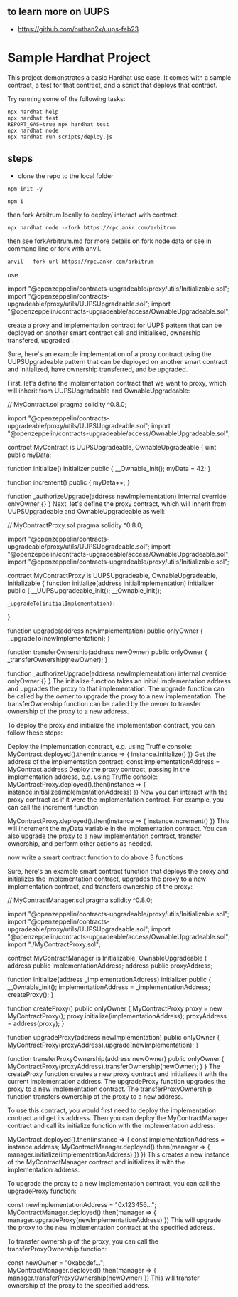 ## to learn more on UUPS
- https://github.com/nuthan2x/uups-feb23

# Sample Hardhat Project

This project demonstrates a basic Hardhat use case. It comes with a sample contract, a test for that contract, and a script that deploys that contract.

Try running some of the following tasks:

```shell
npx hardhat help
npx hardhat test
REPORT_GAS=true npx hardhat test
npx hardhat node
npx hardhat run scripts/deploy.js
```


## steps

- clone the repo to the local folder
```
npm init -y
```
```
npm i
```

then fork Arbitrum locally to deploy/ interact with contract.

```
npx hardhat node --fork https://rpc.ankr.com/arbitrum
```


then see forkArbitrum.md for more details on fork node data or see in command line 
or fork with anvil.

```
anvil --fork-url https://rpc.ankr.com/arbitrum
```

use

import "@openzeppelin/contracts-upgradeable/proxy/utils/Initializable.sol";
import "@openzeppelin/contracts-upgradeable/proxy/utils/UUPSUpgradeable.sol";
import "@openzeppelin/contracts-upgradeable/access/OwnableUpgradeable.sol";

create a proxy and implementation contract for UUPS pattern that can be deployed on another smart contract call and initialised, ownership transfered, upgraded .

Sure, here's an example implementation of a proxy contract using the UUPSUpgradeable pattern that can be deployed on another smart contract and initialized, have ownership transferred, and be upgraded.

First, let's define the implementation contract that we want to proxy, which will inherit from UUPSUpgradeable and OwnableUpgradeable:

// MyContract.sol
pragma solidity ^0.8.0;

import "@openzeppelin/contracts-upgradeable/proxy/utils/UUPSUpgradeable.sol";
import "@openzeppelin/contracts-upgradeable/access/OwnableUpgradeable.sol";

contract MyContract is UUPSUpgradeable, OwnableUpgradeable {
  uint public myData;

  function initialize() initializer public {
    __Ownable_init();
    myData = 42;
  }

  function increment() public {
    myData++;
  }

  function _authorizeUpgrade(address newImplementation) internal override onlyOwner {}
}
Next, let's define the proxy contract, which will inherit from UUPSUpgradeable and OwnableUpgradeable as well:

// MyContractProxy.sol
pragma solidity ^0.8.0;

import "@openzeppelin/contracts-upgradeable/proxy/utils/UUPSUpgradeable.sol";
import "@openzeppelin/contracts-upgradeable/access/OwnableUpgradeable.sol";
import "@openzeppelin/contracts-upgradeable/proxy/utils/Initializable.sol";

contract MyContractProxy is UUPSUpgradeable, OwnableUpgradeable, Initializable {
  function initialize(address initialImplementation) initializer public {
    __UUPSUpgradeable_init();
    __Ownable_init();

    _upgradeTo(initialImplementation);
  }

  function upgrade(address newImplementation) public onlyOwner {
    _upgradeTo(newImplementation);
  }

  function transferOwnership(address newOwner) public onlyOwner {
    _transferOwnership(newOwner);
  }

  function _authorizeUpgrade(address newImplementation) internal override onlyOwner {}
}
The initialize function takes an initial implementation address and upgrades the proxy to that implementation. The upgrade function can be called by the owner to upgrade the proxy to a new implementation. The transferOwnership function can be called by the owner to transfer ownership of the proxy to a new address.

To deploy the proxy and initialize the implementation contract, you can follow these steps:

Deploy the implementation contract, e.g. using Truffle console:
MyContract.deployed().then(instance => { instance.initialize() })
Get the address of the implementation contract:
const implementationAddress = MyContract.address
Deploy the proxy contract, passing in the implementation address, e.g. using Truffle console:
MyContractProxy.deployed().then(instance => { instance.initialize(implementationAddress) })
Now you can interact with the proxy contract as if it were the implementation contract. For example, you can call the increment function:

MyContractProxy.deployed().then(instance => { instance.increment() })
This will increment the myData variable in the implementation contract. You can also upgrade the proxy to a new implementation contract, transfer ownership, and perform other actions as needed.

now write a smart contract function to do above 3 functions

Sure, here's an example smart contract function that deploys the proxy and initializes the implementation contract, upgrades the proxy to a new implementation contract, and transfers ownership of the proxy:

// MyContractManager.sol
pragma solidity ^0.8.0;

import "@openzeppelin/contracts-upgradeable/proxy/utils/Initializable.sol";
import "@openzeppelin/contracts-upgradeable/proxy/utils/UUPSUpgradeable.sol";
import "@openzeppelin/contracts-upgradeable/access/OwnableUpgradeable.sol";
import "./MyContractProxy.sol";

contract MyContractManager is Initializable, OwnableUpgradeable {
  address public implementationAddress;
  address public proxyAddress;

  function initialize(address _implementationAddress) initializer public {
    __Ownable_init();
    implementationAddress = _implementationAddress;
    createProxy();
  }

  function createProxy() public onlyOwner {
    MyContractProxy proxy = new MyContractProxy();
    proxy.initialize(implementationAddress);
    proxyAddress = address(proxy);
  }

  function upgradeProxy(address newImplementation) public onlyOwner {
    MyContractProxy(proxyAddress).upgrade(newImplementation);
  }

  function transferProxyOwnership(address newOwner) public onlyOwner {
    MyContractProxy(proxyAddress).transferOwnership(newOwner);
  }
}
The createProxy function creates a new proxy contract and initializes it with the current implementation address. The upgradeProxy function upgrades the proxy to a new implementation contract. The transferProxyOwnership function transfers ownership of the proxy to a new address.

To use this contract, you would first need to deploy the implementation contract and get its address. Then you can deploy the MyContractManager contract and call its initialize function with the implementation address:

MyContract.deployed().then(instance => { 
  const implementationAddress = instance.address;
  MyContractManager.deployed().then(manager => { manager.initialize(implementationAddress) })
})
This creates a new instance of the MyContractManager contract and initializes it with the implementation address.

To upgrade the proxy to a new implementation contract, you can call the upgradeProxy function:

const newImplementationAddress = "0x123456...";
MyContractManager.deployed().then(manager => { manager.upgradeProxy(newImplementationAddress) })
This will upgrade the proxy to the new implementation contract at the specified address.

To transfer ownership of the proxy, you can call the transferProxyOwnership function:

const newOwner = "0xabcdef...";
MyContractManager.deployed().then(manager => { manager.transferProxyOwnership(newOwner) })
This will transfer ownership of the proxy to the specified address.